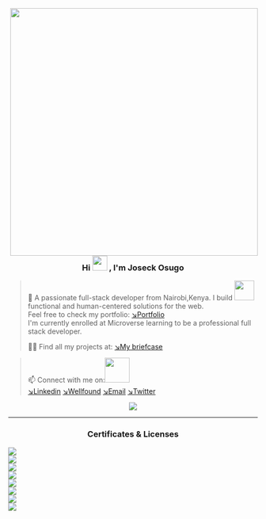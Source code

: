 <img align="right" width="500" src="https://www.web24zone.com/wp-content/uploads/2022/09/2c778e_89d09c380b7b4a09bcdbcb329c4734b3_mv2.gif">
 <h3 align="center"> Hi <img src="https://media.giphy.com/media/hvRJCLFzcasrR4ia7z/giphy.gif" width="30px"/>
, I'm Joseck Osugo</h3>

>👀  A passionate full-stack developer from Nairobi,Kenya.
>I build <img src="https://media.giphy.com/media/WUlplcMpOCEmTGBtBW/giphy.gif" width="40"> functional and human-centered solutions for the web.<br>
> Feel free to check my portfolio:
[↘︎Portfolio](https://0sugo.github.io/portfolio_mobile_view/)<br>
> I'm currently enrolled at Microverse learning to be a professional full stack developer.
> 
> 👨‍💻 Find all my projects at: [↘︎My briefcase](https://github.com/0sugo?tab=repositories)<br>


> 📫 Connect with me on:<img src="https://github.com/TheDudeThatCode/TheDudeThatCode/blob/master/Assets/Handshake.gif" width="50"> <br>
[↘︎Linkedin](https://www.linkedin.com/in/joseck-osugo/) 
[↘︎Wellfound](https://wellfound.com/u/joseck-osugo)
[↘︎Email](mailto:josugo38@gmail.com)
[↘︎Twitter](https://twitter.com/osugo5)

<p align="center">
<img src="https://komarev.com/ghpvc/?username=0sugo&style=for-the-badge&label=PROFILE+VISITORS">
 
</p>

<hr>

 <h3 align="center" style="display: flex; justify-content: center;">Certificates & Licenses</h3>
 <p style="width:20px">
 <img src = "https://api.accredible.com/v1/frontend/credential_website_embed_image/badge/70100858"></img>
 <img src = "https://api.accredible.com/v1/frontend/credential_website_embed_image/badge/74440096"></img>
 <img src = "https://api.accredible.com/v1/frontend/credential_website_embed_image/badge/74440096"></img>
 <img src = "https://api.accredible.com/v1/frontend/credential_website_embed_image/badge/74440096"></img>
 <img src = "https://api.accredible.com/v1/frontend/credential_website_embed_image/badge/74440096"></img>
 <img src = "https://api.accredible.com/v1/frontend/credential_website_embed_image/badge/74440096"></img>
 <img src = "https://api.accredible.com/v1/frontend/credential_website_embed_image/badge/74440096"></img>
 <img src = "https://api.accredible.com/v1/frontend/credential_website_embed_image/badge/74440096"></img>
</p>


<!--
**0sugo/0sugo** is a ✨ _special_ ✨ repository because its `README.md` (this file) appears on your GitHub profile.

Here are some ideas to get you started:

- 🔭 I’m currently working on ...
- 🌱 I’m currently learning ...
- 👯 I’m looking to collaborate on ...
- 🤔 I’m looking for help with ...
- 💬 Ask me about ...
- 📫 How to reach me: ...
- 😄 Pronouns: ...
- ⚡ Fun fact: ...
-->
